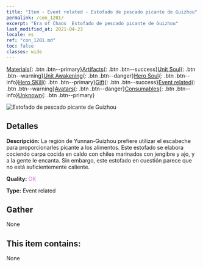 ```yaml
---
title: "Item - Event related - Estofado de pescado picante de Guizhou"
permalink: /con_1201/
excerpt: "Era of Chaos  Estofado de pescado picante de Guizhou"
last_modified_at: 2021-04-23
locale: es
ref: "con_1201.md"
toc: false
classes: wide
---
```

 [Materials](/ItemsES/){: .btn .btn--primary}[Artifacts](/ItemsES/Artifacts/){: .btn .btn--success}[Unit Soul](/ItemsES/UnitSoul/){: .btn .btn--warning}[Unit Awakening](/ItemsES/UnitAwakening/){: .btn .btn--danger}[Hero Soul](/ItemsES/HeroSoul/){: .btn .btn--info}[Hero SKill](/ItemsES/HeroSkill/){: .btn .btn--primary}[Gift](/ItemsES/Gift/){: .btn .btn--success}[Event related](/ItemsES/Events/){: .btn .btn--warning}[Avatars](/ItemsES/Avatars/){: .btn .btn--danger}[Consumables](/ItemsES/Consumables/){: .btn .btn--info}[Unknown](/ItemsES/Unknown/){: .btn .btn--primary}

 ![Estofado de pescado picante de Guizhou](/images/t/i_81521131.png)

## Detalles
 **Descripción:** La región de Yunnan-Guizhou prefiere utilizar el escabeche para proporcionarles picante a los alimentos. Este estofado se elabora cociendo carpa cocida en caldo con chiles marinados con jengibre y ajo, y a la gente le encanta. Sin embargo, este estofado en cuestión parece que no está suficientemente caliente.

 **Quality:** <span style="color: #DA70D6">OK</span>

 **Type:** Event related

## Gather

  None

## This item contains:

  None

